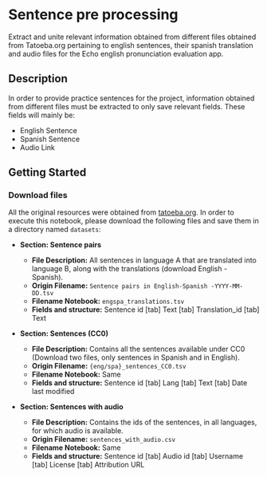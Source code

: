 # Sentence pre processing

Extract and unite relevant information obtained from different files obtained from Tatoeba.org pertaining to english sentences, their spanish translation and audio files for the Echo english pronunciation evaluation app. 

## Description

In order to provide practice sentences for the project, information obtained from different files must be extracted to only save relevant fields. These fields will mainly be:
- English Sentence
- Spanish Sentence
- Audio Link

## Getting Started

###  Download files

All the original resources were obtained from [tatoeba.org](https://tatoeba.org/en/downloads). In order to execute this notebook, please download the following files and save them in a directory named `datasets`:

- **Section: Sentence pairs**

  - **File Description:** All sentences in language A that are translated into language B, along with the translations (download English - Spanish).
  - **Origin Filename:** `Sentence pairs in English-Spanish -YYYY-MM-DD.tsv`
  - **Filename Notebook:** `engspa_translations.tsv`
  - **Fields and structure:** Sentence id [tab] Text [tab] Translation_id [tab] Text

- **Section: Sentences (CC0)**

  - **File Description:** Contains all the sentences available under CC0 (Download two files, only sentences in Spanish and in English).
  - **Origin Filename:** `{eng/spa}_sentences_CC0.tsv`
  - **Filename Notebook:** Same
  - **Fields and structure:** Sentence id [tab] Lang [tab] Text [tab] Date last modified

- **Section: Sentences with audio**

  - **File Description:** Contains the ids of the sentences, in all languages, for which audio is available.
  - **Origin Filename:** `sentences_with_audio.csv`
  - **Filename Notebook:** Same
  - **Fields and structure:** Sentence id [tab] Audio id [tab] Username [tab] License [tab] Attribution URL

